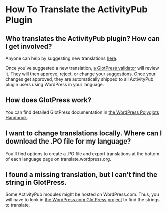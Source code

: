 # How To Translate the ActivityPub Plugin

## Who translates the ActivityPub plugin? How can I get involved?

Anyone can help by suggesting new translations [here](https://translate.wordpress.org/projects/wp-plugins/activitypub/).

Once you've suggested a new translation, [a GlotPress validator](https://make.wordpress.org/polyglots/teams/) will review it. They will then approve, reject, or change your suggestions. Once your changes get approved, they are automatically shipped to all ActivityPub plugin users using WordPress in your language.

## How does GlotPress work?

You can find detailed GlotPress documentation in [the WordPress Polyglots Handbook](https://make.wordpress.org/polyglots/handbook/tools/glotpress-translate-wordpress-org/).

## I want to change translations locally. Where can I download the .PO file for my language?

You'll find options to create a .PO file and export translations at the bottom of each language page on translate.wordpress.org.

## I found a missing translation, but I can’t find the string in GlotPress.

Some ActivityPub modules might be hosted on WordPress.com. Thus, you will have to look in [the WordPress.com GlotPress project](http://translate.wordpress.com/projects/wpcom/) to find the strings to translate.
